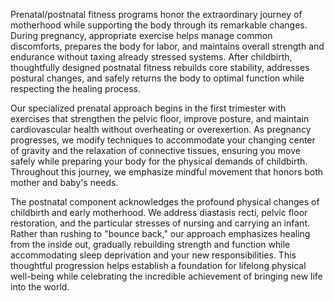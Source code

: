 Prenatal/postnatal fitness programs honor the extraordinary journey of motherhood while supporting the body through its remarkable changes. During pregnancy, appropriate exercise helps manage common discomforts, prepares the body for labor, and maintains overall strength and endurance without taxing already stressed systems. After childbirth, thoughtfully designed postnatal fitness rebuilds core stability, addresses postural changes, and safely returns the body to optimal function while respecting the healing process.

Our specialized prenatal approach begins in the first trimester with exercises that strengthen the pelvic floor, improve posture, and maintain cardiovascular health without overheating or overexertion. As pregnancy progresses, we modify techniques to accommodate your changing center of gravity and the relaxation of connective tissues, ensuring you move safely while preparing your body for the physical demands of childbirth. Throughout this journey, we emphasize mindful movement that honors both mother and baby's needs.

The postnatal component acknowledges the profound physical changes of childbirth and early motherhood. We address diastasis recti, pelvic floor restoration, and the particular stresses of nursing and carrying an infant. Rather than rushing to "bounce back," our approach emphasizes healing from the inside out, gradually rebuilding strength and function while accommodating sleep deprivation and your new responsibilities. This thoughtful progression helps establish a foundation for lifelong physical well-being while celebrating the incredible achievement of bringing new life into the world.